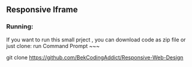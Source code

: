 ## Responsive Iframe
<h3>Running:</h3>
If you want to run this small prject , you can download code as zip file or just clone:
run Command Prompt 
~~~

git clone https://github.com/BekCodingAddict/Responsive-Web-Design

~~~
